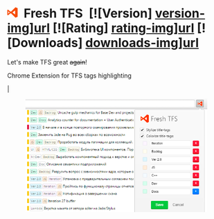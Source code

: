 # <span><img src='assets/logo.png' width='24'/> Fresh TFS [![Version] [version-img]][url] [![Rating] [rating-img]][url] [![Downloads] [downloads-img]][url]</span>
Let's make TFS great ~~again~~!


[version-img]: https://img.shields.io/chrome-web-store/v/nfefmjlaaohglofpdnhgeccegigjcalf.svg?label=version&colorB=44cc11
[downloads-img]: https://img.shields.io/chrome-web-store/d/nfefmjlaaohglofpdnhgeccegigjcalf.svg?colorB=44cc11
[rating-img]: https://img.shields.io/chrome-web-store/rating/nfefmjlaaohglofpdnhgeccegigjcalf.svg
[url]: https://chrome.google.com/webstore/detail/kinotracker/nfefmjlaaohglofpdnhgeccegigjcalf

Chrome Extension for TFS tags highlighting

| 

<p align='center'>
    <img src='assets/screenshot.png' width='420'/>
</p>